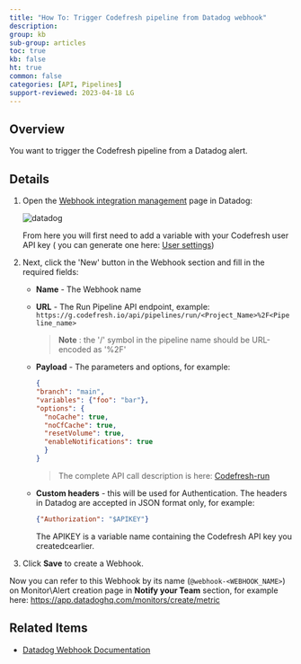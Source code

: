 ```yaml
---
title: "How To: Trigger Codefresh pipeline from Datadog webhook"
description: 
group: kb
sub-group: articles
toc: true
kb: false
ht: true
common: false
categories: [API, Pipelines]
support-reviewed: 2023-04-18 LG
---
```


## Overview

You want to trigger the Codefresh pipeline from a Datadog alert.

## Details

1. Open the [Webhook integration management](https://app.datadoghq.com/account/settings#integrations/webhooks) page in Datadog:

    ![datadog]({{site.baseurl}}/images/troubleshooting/datadog.png)

    From here you will first need to add a variable with your Codefresh user API key ( you can generate one here: [User settings](https://g.codefresh.io/user/settings))
2. Next, click the 'New' button in the Webhook section and fill in the required fields:
   * **Name** - The Webhook name
   * **URL** - The Run Pipeline API endpoint, example:
      `https://g.codefresh.io/api/pipelines/run/<Project_Name>%2F<Pipeline_name>`
      > **Note** : the '/' symbol in the pipeline name should be URL-encoded as '%2F'
   * **Payload** - The parameters and options, for example:

      ```json
      {  
      "branch": "main",  
      "variables": {"foo": "bar"},  
      "options": {  
        "noCache": true,  
        "noCfCache": true,  
        "resetVolume": true,  
        "enableNotifications": true  
        }  
      }
      ```

      > The complete API call description is here: [Codefresh-run](https://g.codefresh.io/api/#operation/pipelines-run-yaml)

   * **Custom headers** - this will be used for Authentication. The headers in Datadog are accepted in JSON format only, for example:

      ```json
      {"Authorization": "$APIKEY"}
      ```

      The APIKEY is a variable name containing the Codefresh API key you createdcearlier.

3. Click **Save** to create a Webhook.

Now you can refer to this Webhook by its name (`@webhook-<WEBHOOK_NAME>`) on Monitor\Alert creation page in **Notify your Team** section, for example here: <https://app.datadoghq.com/monitors/create/metric>

## Related Items

* [Datadog Webhook Documentation](https://docs.datadoghq.com/integrations/webhooks/)
